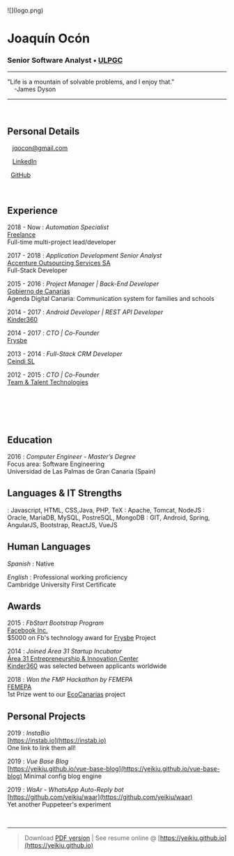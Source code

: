 <br />
<br />
![](logo.png)

# Joaquín Ocón

### Senior Software Analyst • [ULPGC](https://ulpgc.es)  

----

<i class="fas fa-quote-left fa-2x fa-pull-left fa-border"></i>
"Life is a mountain of solvable problems, and I enjoy that."  
&nbsp;&nbsp;&nbsp;&nbsp;-James Dyson

----

<br />  

Personal Details
---------
<span class="fas fa-envelope fa-lg"></span>&nbsp;&nbsp;&nbsp;jqocon@gmail.com

<span class="fab fa-linkedin fa-lg"></span>&nbsp;&nbsp;&nbsp;[LinkedIn](https://es.linkedin.com/in/jqocon)

<span class="fab fa-github fa-lg"></span>&nbsp;&nbsp;[GitHub](https://github.com/yeikiu)

<br />  

Experience
----------
2018 - Now
: 	*Automation Specialist*  
	[Freelance](https://github.com/yeikiu)  
	Full-time multi-project lead/developer

2017 - 2018
: 	*Application Development Senior Analyst*  
	[Accenture Outsourcing Services SA](https://www.accenture.com)  
	Full-Stack Developer

2015 - 2016
:	*Project Manager | Back-End Developer*  
	[Gobierno de Canarias](http://www.gobcan.es)  
	Agenda Digital Canaria: Communication system for families and schools

2014 - 2017
: 	*Android Developer | REST API Developer*  
	[Kinder360](https://kinder360.com/)  
	
2014 - 2017
:	*CTO | Co-Founder*  
	[Frysbe](http://frysbe.com/)

2013 - 2014
:	*Full-Stack CRM Developer*  
	[Ceindi SL](http://ceindi.es/)

2012 - 2015
:	*CTO | Co-Founder*  
	[Team & Talent Technologies](http://teamandtalent.com/)

<br /><br /><br /><br />

Education
---------
2016
:	*Computer Engineer - Master’s Degree*  
	Focus area: Software Engineering  
	Universidad de Las Palmas de Gran Canaria (Spain)  
	
Languages & IT Strengths
------------
<span class="fas fa-code fa-lg">
:	
	Javascript, HTML, CSS,Java, PHP, TeX

<span class="fas fa-server fa-lg">
:	Apache, Tomcat, NodeJS

<span class="fas fa-database fa-lg">
:	Oracle, MariaDB, MySQL, PostreSQL, MongoDB  

<span class="fas fa-code-branch fa-lg">
:	GIT, Android, Spring, AngularJS, Bootstrap, ReactJS, VueJS

Human Languages
------------
*Spanish*
:	Native

*English*
:	Professional working proficiency  
	Cambridge University First Certificate

Awards
------
2015
:	*FbStart Bootstrap Program*  
	[Facebook Inc.](https://developers.facebook.com/fbstart)  
	$5000 on Fb's technology award for [Frysbe](https://frysbe.com) Project

2014
:	*Joined Área 31 Startup Incubator*  
	[Área 31 Entrepreneurship & Innovation Center](https://www.ie.edu/entrepreneurship/)  
	[Kinder360](https://kinder360.com) was selected between applicants worldwide

2018
:	*Won the FMP Hackathon by FEMEPA*  
	[FEMEPA](http://femepa.org/web/)  
	1st Prize went to our [EcoCanarias](https://ecocanarias.life) project

Personal Projects
----------
2019
: 	*InstaBio*  
	[https://instab.io](https://instab.io)  
	One link to link them all!

2019
: 	*Vue Base Blog*  
	[https://yeikiu.github.io/vue-base-blog](https://yeikiu.github.io/vue-base-blog)
	Minimal config blog engine

2019
: 	*WaAr - WhatsApp Auto-Reply bot*  
	[https://github.com/yeikiu/waar](https://github.com/yeikiu/waar)  
	Yet another Puppeteer's experiment

<br />

------
> Download [PDF version](https://yeikiu.github.io/resume/resume.pdf) | See resume online @ [https://yeikiu.github.io](https://yeikiu.github.io)